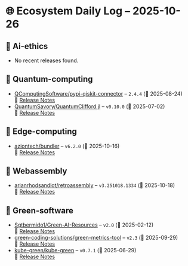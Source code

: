 # 🌐 Ecosystem Daily Log – 2025-10-26

## 🔹 Ai-ethics
- No recent releases found.

## 🔹 Quantum-computing
- [QComputingSoftware/pypi-qiskit-connector](https://github.com/QComputingSoftware/pypi-qiskit-connector/releases/tag/2.4.4) – `2.4.4` (📅 2025-08-24)  
  🔗 [Release Notes](https://github.com/QComputingSoftware/pypi-qiskit-connector/releases/tag/2.4.4)
- [QuantumSavory/QuantumClifford.jl](https://github.com/QuantumSavory/QuantumClifford.jl/releases/tag/v0.10.0) – `v0.10.0` (📅 2025-07-02)  
  🔗 [Release Notes](https://github.com/QuantumSavory/QuantumClifford.jl/releases/tag/v0.10.0)

## 🔹 Edge-computing
- [aziontech/bundler](https://github.com/aziontech/bundler/releases/tag/v6.2.0) – `v6.2.0` (📅 2025-10-16)  
  🔗 [Release Notes](https://github.com/aziontech/bundler/releases/tag/v6.2.0)

## 🔹 Webassembly
- [arianrhodsandlot/retroassembly](https://github.com/arianrhodsandlot/retroassembly/releases/tag/v3.251018.1334) – `v3.251018.1334` (📅 2025-10-18)  
  🔗 [Release Notes](https://github.com/arianrhodsandlot/retroassembly/releases/tag/v3.251018.1334)

## 🔹 Green-software
- [Sgtbermido1/Green-AI-Resources](https://github.com/Sgtbermido1/Green-AI-Resources/releases/tag/v2.0) – `v2.0` (📅 2025-02-12)  
  🔗 [Release Notes](https://github.com/Sgtbermido1/Green-AI-Resources/releases/tag/v2.0)
- [green-coding-solutions/green-metrics-tool](https://github.com/green-coding-solutions/green-metrics-tool/releases/tag/v2.3) – `v2.3` (📅 2025-09-29)  
  🔗 [Release Notes](https://github.com/green-coding-solutions/green-metrics-tool/releases/tag/v2.3)
- [kube-green/kube-green](https://github.com/kube-green/kube-green/releases/tag/v0.7.1) – `v0.7.1` (📅 2025-06-29)  
  🔗 [Release Notes](https://github.com/kube-green/kube-green/releases/tag/v0.7.1)